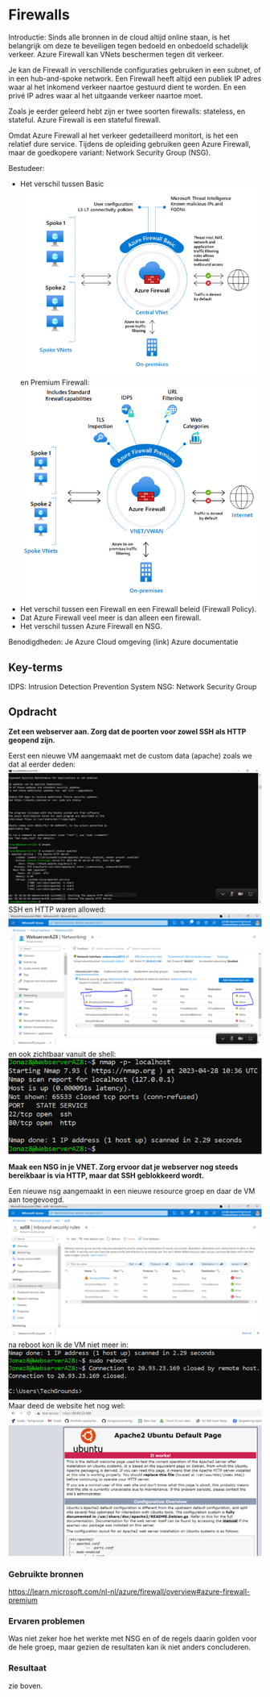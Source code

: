 # Firewalls

Introductie:
Sinds alle bronnen in de cloud altijd online staan, is het belangrijk om deze te beveiligen tegen bedoeld en onbedoeld schadelijk verkeer. Azure Firewall kan VNets beschermen tegen dit verkeer.

Je kan de Firewall in verschillende configuraties gebruiken in een subnet, of in een hub-and-spoke network. Een Firewall heeft altijd een publiek IP adres waar al het inkomend verkeer naartoe gestuurd dient te worden. En een privé IP adres waar al het uitgaande verkeer naartoe moet.

Zoals je eerder geleerd hebt zijn er twee soorten firewalls: stateless, en stateful. Azure Firewall is een stateful firewall. 

Omdat Azure Firewall al het verkeer gedetailleerd monitort, is het een relatief dure service. Tijdens de opleiding gebruiken geen Azure Firewall, maar de goedkopere variant: Network Security Group (NSG).

Bestudeer: 
* Het verschil tussen Basic 
![Alt text](../00_includes/Week4/AZ8firewall-basic-diagram.png)
en Premium Firewall:
![Alt text](../00_includes/Week4/AZ8firewall-premium.png)
* Het verschil tussen een Firewall en een Firewall beleid (Firewall Policy).
* Dat Azure Firewall veel meer is dan alleen een firewall.
* Het verschil tussen Azure Firewall en NSG.

Benodigdheden:
Je Azure Cloud omgeving (link)
Azure documentatie

## Key-terms
IDPS: Intrusion Detection Prevention System
NSG: Network Security Group
## Opdracht

**Zet een webserver aan. Zorg dat de poorten voor zowel SSH als HTTP geopend zijn.**

Eerst een nieuwe VM aangemaakt met de custom data (apache) zoals we dat al eerder deden:
![Alt text](../00_includes/Week4/AZ8.1.PNG)
SSH en HTTP waren allowed:
![Alt text](../00_includes/Week4/AZ8.2.PNG)
en ook zichtbaar vanuit de shell:
![Alt text](../00_includes/Week4/AZ8.3.PNG)

**Maak een NSG in je VNET. Zorg ervoor dat je webserver nog steeds bereikbaar is via HTTP, maar dat SSH geblokkeerd wordt.**

Een nieuwe nsg aangemaakt in een nieuwe resource groep en daar de VM aan toegevoegd.
![Alt text](../00_includes/Week4/AZ8.4.PNG)
na reboot kon ik de VM niet meer in:
![Alt text](../00_includes/Week4/AZ8.5.PNG)
Maar deed de website het nog wel:
![Alt text](../00_includes/Week4/AZ8.6.PNG)

### Gebruikte bronnen
https://learn.microsoft.com/nl-nl/azure/firewall/overview#azure-firewall-premium

### Ervaren problemen
Was niet zeker hoe het werkte met NSG en of de regels daarin golden voor de hele groep, maar gezien de resultaten kan ik niet anders concluderen.

### Resultaat
zie boven.
